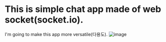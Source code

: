 # This is simple chat app made of web socket(socket.io).
I'm going to make this app more versatile(다용도).
![image](https://user-images.githubusercontent.com/55650557/159213699-a0f50274-56c5-421e-8572-9619e8fbe47f.png)
